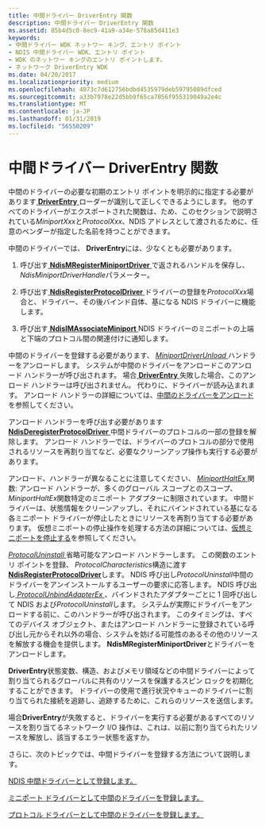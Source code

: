 ```yaml
---
title: 中間ドライバー DriverEntry 関数
description: 中間ドライバー DriverEntry 関数
ms.assetid: 85b4d5c0-8ec9-41a9-a34e-578a85d411e3
keywords:
- 中間ドライバー WDK ネットワー キング、エントリ ポイント
- NDIS 中間ドライバー WDK、エントリ ポイント
- WDK のネットワー キングのエントリ ポイントします。
- ネットワーク DriverEntry WDK
ms.date: 04/20/2017
ms.localizationpriority: medium
ms.openlocfilehash: 4073c7d612756bdbd4535979deb59795089dfced
ms.sourcegitcommit: a33b7978e22d5bb9f65ca7056f955319049a2e4c
ms.translationtype: MT
ms.contentlocale: ja-JP
ms.lasthandoff: 01/31/2019
ms.locfileid: "56550209"
---
```

# <a name="intermediate-driver-driverentry-function"></a>中間ドライバー DriverEntry 関数





中間のドライバーの必要な初期のエントリ ポイントを明示的に指定する必要があります[ **DriverEntry** ](https://msdn.microsoft.com/library/windows/hardware/ff544113)ローダーが識別して正しくできるようにします。 他のすべてのドライバーがエクスポートされた関数は、ため、このセクションで説明されている*MiniportXxx*と*ProtocolXxx*、NDIS アドレスとして渡されるために、任意のベンダーが指定した名前を持つことができます。

中間のドライバーでは、 **DriverEntry**には、少なくとも必要があります。

1.  呼び出す[ **NdisMRegisterMiniportDriver** ](https://msdn.microsoft.com/library/windows/hardware/ff563654)で返されるハンドルを保存し、 *NdisMiniportDriverHandle*パラメーター。

2.  呼び出す[ **NdisRegisterProtocolDriver** ](https://msdn.microsoft.com/library/windows/hardware/ff564520)ドライバーの登録を*ProtocolXxx*場合と、ドライバー、その後バインド自体、基になる NDIS ドライバーに機能します。

3.  呼び出す[ **NdisIMAssociateMiniport** ](https://msdn.microsoft.com/library/windows/hardware/ff562717) NDIS ドライバーのミニポートの上端と下端のプロトコル間の関連付けに通知します。

中間のドライバーを登録する必要があります、 [ *MiniportDriverUnload* ](https://msdn.microsoft.com/library/windows/hardware/ff559378)ハンドラーをアンロードします。 システムが中間のドライバーをアンロードこのアンロード ハンドラーが呼び出されます。 場合[ **DriverEntry** ](https://msdn.microsoft.com/library/windows/hardware/ff544113)失敗した場合、このアンロード ハンドラーは呼び出されません。 代わりに、ドライバーが読み込まれます。 アンロード ハンドラーの詳細については、[中間のドライバーをアンロード](unloading-an-intermediate-driver.md)を参照してください。

アンロード ハンドラーを呼び出す必要があります[ **NdisDeregisterProtocolDriver** ](https://msdn.microsoft.com/library/windows/hardware/ff561743)中間ドライバーのプロトコルの一部の登録を解除します。 アンロード ハンドラーでは、ドライバーのプロトコルの部分で使用されるリソースを再割り当てなど、必要なクリーンアップ操作も実行する必要があります。

アンロード、ハンドラーが異なることに注意してください、 [ *MiniportHaltEx* ](https://msdn.microsoft.com/library/windows/hardware/ff559388)関数: アンロード ハンドラーが、多くのグローバル スコープとのスコープ、 *MiniportHaltEx*関数特定のミニポート アダプターに制限されています。 中間ドライバーは、状態情報をクリーンアップし、それにバインドされている基になる各ミニポート ドライバーが停止したときにリソースを再割り当てする必要があります。 仮想ミニポートの停止操作を処理する方法の詳細については、[仮想ミニポートを停止する](halting-a-virtual-miniport.md)を参照してください。

[*ProtocolUninstall* ](https://msdn.microsoft.com/library/windows/hardware/ff570279)省略可能なアンロード ハンドラーします。 この関数のエントリ ポイントを登録、 *ProtocolCharacteristics*構造に渡す[ **NdisRegisterProtocolDriver**](https://msdn.microsoft.com/library/windows/hardware/ff564520)します。 NDIS 呼び出し*ProtocolUninstall*中間のドライバーをアンインストールするユーザーの要求に応答します。 NDIS 呼び出し[ *ProtocolUnbindAdapterEx* ](https://msdn.microsoft.com/library/windows/hardware/ff570278) 、バインドされたアダプターごとに 1 回呼び出して NDIS および*ProtocolUninstall*します。 システムが実際にドライバーをアンロードする前に、このハンドラーが呼び出されます。 このタイミングは、すべてのデバイス オブジェクト、またはアンロード ハンドラーに登録されている呼び出し元からそれ以外の場合、システムを妨げる可能性のあるその他のリソースを解放する機会を提供します。 **NdisMRegisterMiniportDriver**とドライバーをアンロードします。

**DriverEntry**状態変数、構造、およびメモリ領域などの中間ドライバーによって割り当てられるグローバルに共有のリソースを保護するスピン ロックを初期化することができます。 ドライバーの使用で進行状況やキューのドライバーに割り当てられた接続を追跡し、追跡するために、これらのリソースを送信します。

場合**DriverEntry**が失敗すると、ドライバーを実行する必要があるすべてのリソースを割り当てるネットワーク I/O 操作は、これは、以前に割り当てられたリソースを解放し、該当するエラー状態を返すか。

さらに、次のトピックでは、中間ドライバーを登録する方法について説明します。

[NDIS 中間ドライバーとして登録します。](registering-as-an-ndis-intermediate-driver.md)

[ミニポート ドライバーとして中間のドライバーを登録します。](registering-an-intermediate-driver-as-a-miniport-driver.md)

[プロトコル ドライバーとして中間のドライバーを登録します。](registering-an-intermediate-driver-as-a-protocol.md)

 

 





